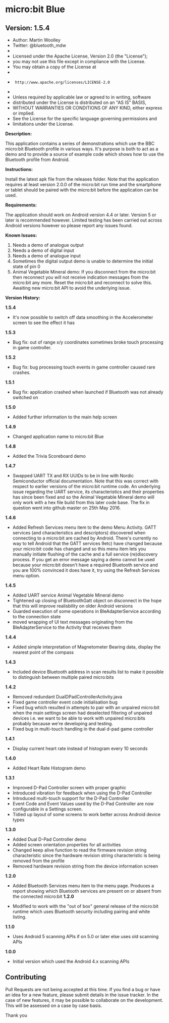 # micro:bit Blue

## Version: 1.5.4


 * Author: Martin Woolley
 * Twitter: @bluetooth_mdw
 *
 *  Licensed under the Apache License, Version 2.0 (the "License");
 *  you may not use this file except in compliance with the License.
 *  You may obtain a copy of the License at
 *
 *      http://www.apache.org/licenses/LICENSE-2.0
 *
 *  Unless required by applicable law or agreed to in writing, software
 *  distributed under the License is distributed on an "AS IS" BASIS,
 *  WITHOUT WARRANTIES OR CONDITIONS OF ANY KIND, either express or implied.
 *  See the License for the specific language governing permissions and
 *  limitations under the License.


__Description:__ 

This application contains a series of demonstrations which use the BBC micro:bit Bluetooth profile in various ways. It's purpose is both to act as a demo and to provide a source of example code which shows how to use the Bluetooth profile from Android. 

__Instructions:__<br>

Install the latest apk file from the releases folder. Note that the application requires at least version 2.0.0 of the micro:bit run time and the smartphone or tablet should be paired with the micro:bit before the application can be used.  

__Requirements:__<br>

The application should work on Android version 4.4 or later. Version 5 or later is recommended however. Limited testing has been carried out across Android versions however so please report any issues found.

__Known Issues:__

1. Needs a demo of analogue output
2. Needs a demo of digital input
3. Needs a demo of analogue input
4. Sometimes the digital output demo is unable to determine the initial state of pin 0
5. Animal Vegetable Mineral demo: If you disconnect from the micro:bit then reconnect you will not receive indication messages from the micro:bit any more. Reset the micro:bit and reconnect to solve this. Awaiting new micro:bit API to avoid the underlying issue.  

__Version History:__

__1.5.4__
- It's now possible to switch off data smoothing in the Accelerometer screen to see the effect it has

__1.5.3__
- Bug fix: out of range x/y coordinates sometimes broke touch processing in game controller.

__1.5.2__
- Bug fix: bug processing touch events in game controller caused rare crashes.

__1.5.1__
- Bug fix: application crashed when launched if Bluetooth was not already switched on

__1.5.0__
- Added further information to the main help screen

__1.4.9__
- Changed application name to micro:bit Blue

__1.4.8__
- Added the Trivia Scoreboard demo

__1.4.7__
- Swapped UART TX and RX UUIDs to be in line with Nordic Semiconductor official documentation. Note that this was correct with respect to earlier versions of the micro:bit runtime code. An underlying issue regarding the UART service, its characteristics and their properties has since been fixed and so the Animal Vegetable Mineral demo will only work with a hex file build from this later code base. The fix in question went into github master on 25th May 2016.

__1.4.6__
- Added Refresh Services menu item to the demo Menu Activity. GATT services (and characteristics and descriptors) discovered when connecting to a micro:bit are cached by Android. There's currently no way to tell Android that the GATT services 9etc) have changed because your micro:bit code has changed and so this menu item lets you manually initiate flushing of the cache and a full service (re)discovery process. If you get an error message saying a demo cannot be used because your micro:bit doesn't have a required Bluetooth service and you are 100% convinced it does have it, try using the Refresh Services menu option.

__1.4.5__
- Added UART service Animal Vegetable Mineral demo
- Tightened up closing of BluetoothGatt object on disconnect in the hope that this will improve realisbility on older Android versions
- Guarded execution of some operations in BleAdapterService according to the connection state
- moved wrapping of UI text messages originating from the BleAdapterService to the Activity that receives them

__1.4.4__
- Added simple interpretation of Magnetometer Bearing data, display the nearest point of the compass

__1.4.3__
- Included device Bluetooth address in scan results list to make it possible to distinguish between multiple paired micro:bits

__1.4.2__

- Removed redundant DualDPadControllerActivity.java
- Fixed game controller event code initialisation bug
- Fixed bug which resulted in attempts to pair with an unpaired micro:bit when the main settings screen had deselected filtering of unpaired devices i.e. we want to be able to work with unpaired micro:bits probably because we're developing and testing.
- Fixed bug in multi-touch handling in the dual d-pad game controller

__1.4.1__

- Display current heart rate instead of histogram every 10 seconds

__1.4.0__

- Added Heart Rate Histogram demo

__1.3.1__

- Improved D-Pad Controller screen with proper graphic
- Introduced vibration for feedback when using the D-Pad Controller
- Introduced multi-touch support for the D-Pad Controller
- Event Code and Event Values used by the D-Pad Controller are now configurable in a Settings screen.
- Tidied up layout of some screens to work better across Android device types

__1.3.0__

- Added Dual D-Pad Controller demo
- Added screen orientation properties for all activities
- Changed keep alive function to read the firmware revision string characteristic since the hardware revision string characteristic is being removed from the profile
- Removed hardware revision string from the device information screen

__1.2.0__

- Added Bluetooth Services menu item to the menu page. Produces a report showing which Bluetooth services are present on or absent from the connected micro:bit
__1.2.0__

- Modified to work with the "out of box" general release of the micro:bit runtime which uses Bluetooth security including pairing and white listing.

__1.1.0__

- Uses Android 5 scanning APIs if on 5.0 or later else uses old scanning APIs

__1.0.0__ 

- Initial version which used the Android 4.x scanning APIs

## Contributing

Pull Requests are not being accepted at this time. If you find a bug or have an idea for a new feature, please submit details in the issue tracker. In the case of new features, it may be possible to collaborate on the development. This will be assessed on a case by case basis.

Thank you